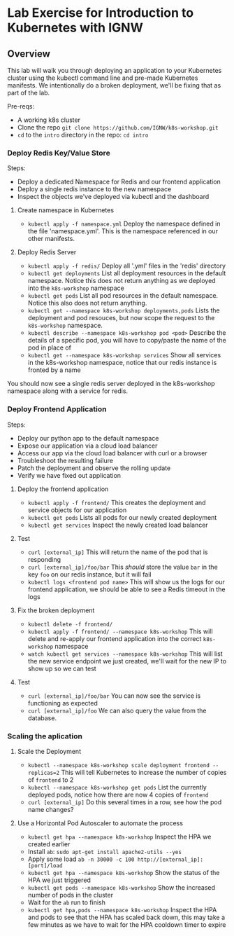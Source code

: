 # Lab Exercise for Introduction to Kubernetes with IGNW

## Overview
This lab will walk you through deploying an application to your Kubernetes cluster using the kubectl command line and pre-made Kubernetes manifests. We intentionally do a broken deployment, we'll be fixing that as part of the lab.

Pre-reqs:
- A working k8s cluster
- Clone the repo `git clone https://github.com/IGNW/k8s-workshop.git`
- `cd` to the `intro` directory in the repo: `cd intro`

### Deploy Redis Key/Value Store
Steps:
- Deploy a dedicated Namespace for Redis and our frontend application
- Deploy a single redis instance to the new namespace
- Inspect the objects we've deployed via kubectl and the dashboard

1. Create namespace in Kubernetes
    * `kubectl apply -f namespace.yml`
      Deploy the namespace defined in the file 'namespace.yml'. This is the namespace referenced in our other manifests.

2. Deploy Redis Server
    * `kubectl apply -f redis/`
      Deploy all '.yml' files in the 'redis' directory
    * `kubectl get deployments`
      List all deployment resources in the default namespace.  Notice this does not return anything as we deployed into the `k8s-workshop` namespace
    * `kubectl get pods`
      List all pod resources in the default namespace.  Notice this also does not return anything.
    * `kubectl get --namespace k8s-workshop deployments,pods`
      Lists the deployment and pod resouces, but now scope the request to the `k8s-workshop` namespace.
    * `kubectl describe --namespace k8s-workshop pod <pod>`
      Describe the details of a specific pod, you will have to copy/paste the name of the pod in place of <pod>
    * `kubectl get --namespace k8s-workshop services`
      Show all services in the k8s-workshop namespace, notice that our redis instance is fronted by a name

You should now see a single redis server deployed in the k8s-workshop namespace along with a service for redis.

### Deploy Frontend Application
Steps:
- Deploy our python app to the default namespace
- Expose our application via a cloud load balancer
- Access our app via the cloud load balancer with curl or a browser
- Troubleshoot the resulting failure
- Patch the deployment and observe the rolling update
- Verify we have fixed out application

1. Deploy the frontend application
    * `kubectl apply -f frontend/`
      This creates the deployment and service objects for our application
    * `kubectl get pods`
      Lists all pods for our newly created deployment
    * `kubectl get services`
      Inspect the newly created load balancer
    
1. Test
    * `curl [external_ip]`
      This will return the name of the pod that is responding
    * `curl [external_ip]/foo/bar`
      This _should_ store the value `bar` in the key `foo` on our redis instance, but it will fail
    * `kubectl logs <frontend pod name>`
      This will show us the logs for our frontend application, we should be able to see a Redis timeout in the logs

1. Fix the broken deployment
    * `kubectl delete -f frontend/`
    * `kubectl apply -f frontend/ --namespace k8s-workshop`
      This will delete and re-apply our frontend application into the correct `k8s-workshop` namespace
    * `watch kubectl get services --namespace k8s-workshop`
      This will list the new service endpoint we just created, we'll wait for the new IP to show up so we can test
1. Test
    * `curl [external_ip]/foo/bar`
      You can now see the service is functioning as expected
    * `curl [external_ip]/foo`
      We can also query the value from the database.

### Scaling the aplication
1. Scale the Deployment
    * `kubectl --namespace k8s-workshop scale deployment frontend --replicas=2`
      This will tell Kubernetes to increase the number of copies of `frontend` to 2
    * `kubectl --namespace k8s-workshop get pods`
      List the currently deployed pods, notice how there are now 4 copies of `frontend`
    * `curl [external_ip]`
      Do this several times in a row, see how the pod name changes?

1. Use a Horizontal Pod Autoscaler to automate the process
    * `kubectl get hpa --namespace k8s-workshop`
      Inspect the HPA we created earlier
    * Install `ab`: `sudo apt-get install apache2-utils --yes`
    * Apply some load `ab -n 30000 -c 100 http://[external_ip]:[port]/load`
    * `kubectl get hpa --namespace k8s-workshop`
      Show the status of the HPA we just triggered
    * `kubectl get pods --namespace k8s-workshop`
      Show the increased number of pods in the cluster
    * Wait for the `ab` run to finish
    * `kubectl get hpa,pods --namespace k8s-workshop`
      Inspect the HPA and pods to see that the HPA has scaled back down, this may take a few minutes as we have to wait for the HPA cooldown timer to expire

